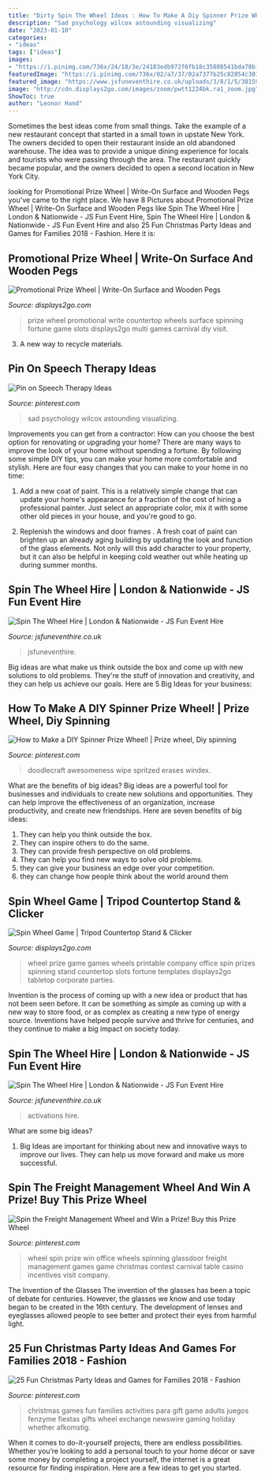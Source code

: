 ```yaml
---
title: "Dirty Spin The Wheel Ideas : How To Make A Diy Spinner Prize Wheel!"
description: "Sad psychology wilcox astounding visualizing"
date: "2023-01-10"
categories:
- "ideas"
tags: ["ideas"]
images:
- "https://i.pinimg.com/736x/24/18/3e/24183edb972f6fb18c35808541bda78b--feeling-sad-vibrant.jpg"
featuredImage: "https://i.pinimg.com/736x/02/a7/37/02a7377b25c82854c3018ab0954acf1f--prize-wheel-chiropractic.jpg"
featured_image: "https://www.jsfuneventhire.co.uk/uploads/3/8/1/5/38159895/vq7a8641.jpg"
image: "http://cdn.displays2go.com/images/zoom/pwtt1224bk.ra1_zoom.jpg"
ShowToc: true
author: "Leonor Hand"
---
```



Sometimes the best ideas come from small things. Take the example of a new restaurant concept that started in a small town in upstate New York. The owners decided to open their restaurant inside an old abandoned warehouse. The idea was to provide a unique dining experience for locals and tourists who were passing through the area. The restaurant quickly became popular, and the owners decided to open a second location in New York City.

	

		
looking for Promotional Prize Wheel | Write-On Surface and Wooden Pegs you've came to the right place. We have 8 Pictures about Promotional Prize Wheel | Write-On Surface and Wooden Pegs like Spin The Wheel Hire | London &amp; Nationwide - JS Fun Event Hire, Spin The Wheel Hire | London &amp; Nationwide - JS Fun Event Hire and also 25 Fun Christmas Party Ideas and Games for Families 2018 - Fashion. Here it is:
		
    
## Promotional Prize Wheel | Write-On Surface And Wooden Pegs

<img loading=lazy src="http://cdn.displays2go.com/images/zoom/pwcnt24mc.rw_zoom.jpg" onerror="this.onerror=null;this.src='https://tse1.mm.bing.net/th?id=OIP.baFeNf_47c2PDah-RX_uOQHaMJ&amp;pid=15.1';" alt="Promotional Prize Wheel | Write-On Surface and Wooden Pegs">

_Source: displays2go.com_

>prize wheel promotional write countertop wheels surface spinning fortune game slots displays2go multi games carnival diy visit. 

	

3. A new way to recycle materials.

    
## Pin On Speech Therapy Ideas

<img loading=lazy src="https://i.pinimg.com/736x/24/18/3e/24183edb972f6fb18c35808541bda78b--feeling-sad-vibrant.jpg" onerror="this.onerror=null;this.src='https://tse1.mm.bing.net/th?id=OIP.Jn6u4dopu4Wm6afrzkfLzAHaHa&amp;pid=15.1';" alt="Pin on Speech Therapy Ideas">

_Source: pinterest.com_

>sad psychology wilcox astounding visualizing. 

	

Improvements you can get from a contractor: How can you choose the best option for renovating or upgrading your home?
There are many ways to improve the look of your home without spending a fortune. By following some simple DIY tips, you can make your home more comfortable and stylish. Here are four easy changes that you can make to your home in no time:
1. Add a new coat of paint. This is a relatively simple change that can update your home's appearance for a fraction of the cost of hiring a professional painter. Just select an appropriate color, mix it with some other old pieces in your house, and you're good to go.

2. Replenish the windows and door frames . A fresh coat of paint can brighten up an already aging building by updating the look and function of the glass elements. Not only will this add character to your property, but it can also be helpful in keeping cold weather out while heating up during summer months.


    
## Spin The Wheel Hire | London &amp; Nationwide - JS Fun Event Hire

<img loading=lazy src="https://www.jsfuneventhire.co.uk/uploads/3/8/1/5/38159895/vq7a8641.jpg" onerror="this.onerror=null;this.src='https://tse2.mm.bing.net/th?id=OIP._oudLFYl1f5SvxHIq-Q1MAHaE7&amp;pid=15.1';" alt="Spin The Wheel Hire | London &amp; Nationwide - JS Fun Event Hire">

_Source: jsfuneventhire.co.uk_

>jsfuneventhire. 

	

Big ideas are what make us think outside the box and come up with new solutions to old problems. They're the stuff of innovation and creativity, and they can help us achieve our goals. Here are 5 Big Ideas for your business: 

    
## How To Make A DIY Spinner Prize Wheel! | Prize Wheel, Diy Spinning

<img loading=lazy src="https://i.pinimg.com/736x/e1/db/6e/e1db6e11aa3fbda5c8000d56d0154244--prize-wheel-craft-show-ideas.jpg" onerror="this.onerror=null;this.src='https://tse4.mm.bing.net/th?id=OIP.yD0VWsdAmvTMHNYLsr-aBQHaE7&amp;pid=15.1';" alt="How to Make a DIY Spinner Prize Wheel! | Prize wheel, Diy spinning">

_Source: pinterest.com_

>doodlecraft awesomeness wipe spritzed erases windex. 

	

What are the benefits of big ideas?
Big ideas are a powerful tool for businesses and individuals to create new solutions and opportunities. They can help improve the effectiveness of an organization, increase productivity, and create new friendships. Here are seven benefits of big ideas:
1. They can help you think outside the box.
2. They can inspire others to do the same.
3. They can provide fresh perspective on old problems.
4. They can help you find new ways to solve old problems.
5. they can give your business an edge over your competition.
6. they can change how people think about the world around them     
    
## Spin Wheel Game | Tripod Countertop Stand &amp; Clicker

<img loading=lazy src="http://cdn.displays2go.com/images/zoom/pwtt1224bk.ra1_zoom.jpg" onerror="this.onerror=null;this.src='https://tse2.mm.bing.net/th?id=OIP.cxTlg6r7wGOVzl0D9f7p2AHaJz&amp;pid=15.1';" alt="Spin Wheel Game | Tripod Countertop Stand &amp; Clicker">

_Source: displays2go.com_

>wheel prize game games wheels printable company office spin prizes spinning stand countertop slots fortune templates displays2go tabletop corporate parties. 

	

Invention is the process of coming up with a new idea or product that has not been seen before. It can be something as simple as coming up with a new way to store food, or as complex as creating a new type of energy source. Inventions have helped people survive and thrive for centuries, and they continue to make a big impact on society today.

    
## Spin The Wheel Hire | London &amp; Nationwide - JS Fun Event Hire

<img loading=lazy src="https://www.jsfuneventhire.co.uk/uploads/3/8/1/5/38159895/spin-the-wheel_orig.jpg" onerror="this.onerror=null;this.src='https://tse4.mm.bing.net/th?id=OIP.24NurlYma_T266nDuEiMpAHaE7&amp;pid=15.1';" alt="Spin The Wheel Hire | London &amp; Nationwide - JS Fun Event Hire">

_Source: jsfuneventhire.co.uk_

>activations hire. 

	

What are some big ideas?
1. Big Ideas are important for thinking about new and innovative ways to improve our lives. They can help us move forward and make us more successful.

    
## Spin The Freight Management Wheel And Win A Prize! Buy This Prize Wheel

<img loading=lazy src="https://i.pinimg.com/736x/02/a7/37/02a7377b25c82854c3018ab0954acf1f--prize-wheel-chiropractic.jpg" onerror="this.onerror=null;this.src='https://tse1.mm.bing.net/th?id=OIP.DqL6QGvwqOPGLXbFYQwvfQHaJ3&amp;pid=15.1';" alt="Spin the Freight Management Wheel and Win a Prize! Buy this Prize Wheel">

_Source: pinterest.com_

>wheel spin prize win office wheels spinning glassdoor freight management games game christmas contest carnival table casino incentives visit company. 

	

The Invention of the Glasses
The invention of the glasses has been a topic of debate for centuries. However, the glasses we know and use today began to be created in the 16th century. The development of lenses and eyeglasses allowed people to see better and protect their eyes from harmful light.

    
## 25 Fun Christmas Party Ideas And Games For Families 2018 - Fashion

<img loading=lazy src="https://i.pinimg.com/736x/ed/c0/1a/edc01ae4ec3418d1975a1d05c1f2e069.jpg" onerror="this.onerror=null;this.src='https://tse3.mm.bing.net/th?id=OIP._BuTGl_lbsdowByNR7JCewHaLT&amp;pid=15.1';" alt="25 Fun Christmas Party Ideas and Games for Families 2018 - Fashion">

_Source: pinterest.com_

>christmas games fun families activities para gift game adults juegos fenzyme fiestas gifts wheel exchange newswire gaming holiday whether afkomstig. 

	

When it comes to do-it-yourself projects, there are endless possibilities. Whether you’re looking to add a personal touch to your home décor or save some money by completing a project yourself, the internet is a great resource for finding inspiration. Here are a few ideas to get you started.

